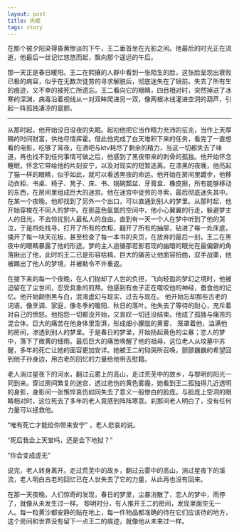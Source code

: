 ```yaml
---
layout: post
title: 失眠
tags: story
---
```


在那个被夕阳染得昏黄惨淡的下午，王二垂首坐在光影之间。他最后的时光正在流逝，他最后一丝记忆悠悠而起，飘向那个遥远的午后。

那一天正是春日暖阳。王二在熙攘的人群中看到一张陌生的脸，这张脸呈现出衰败已极的病容，似乎在无数次徒劳的寻求解脱后，彻底迷失在了镜前。失去了所有生的痕迹，又不幸的被死亡所遗忘。王二看向它的眼睛，四目相对时，突然掉进了冰寒的深渊，病毒沿着视线从一对双眸爬进另一双，像两根冰线灌进空洞的葫芦，引起一阵孤独凄凉的震颤。

-----

从那时起，他开始没日没夜的失眠。起初他把它当作精力充沛的征兆，当作上天厚赐的时间财富，供他尽情挥霍。借此他完成了白天堆积下来的任务，看完了一直想看的电影，吃够了宵夜，在酒吧与ktv耗尽了剩余的精力，当这一切都失去了味道，再也找不到任何事情可做之后，他感到了黑夜带来的刺骨的孤独。他开始怀念睡眠，怀念它带给他的片刻安宁，以及对现实的短暂逃离。在漆黑的夜晚，他亮起了猫一样的眼睛，似乎如此，就可以看透黑夜的命运。他开始在房间里踱步，他移动衣柜、书桌、椅子、凳子、床、书、锅碗瓢盆、牙膏盒、橡皮擦，所有能够移动的东西，在房间里组成巨大的迷宫。他在迷宫中徒劳的寻索，最后彻底迷失其中。在某一个夜晚，他却找到了另外一个出口，可以直通到别人的梦里。从那时起，他开始穿梭在不同人的梦中。在那蓝色氤氲的空间中，他小心翼翼的行走，躲避梦主人的目光，不去惊扰别人最私人的自由。直到有一天一个人在梦中听到了他的哭泣，于是四处找寻，打开了所有的衣柜，翻开了所有的抽屉，钻进了每一处床底，捅开了每一块天花板，甚至检查了每一本书的夹页，在放弃的最后一刻，王二在黑夜中的眼睛暴露了他的形迹。梦的主人追循那若影若现的幽暗的眼光在最偏僻的角落揪出了他，此时的王二已是形容枯槁，巨大的痛苦让他面容扭曲，双手战栗，他被踢出了他人的梦境，并被勒令不许重返。

在接下来的每一个夜晚，在人们抛却了人世的负担，飞向轻盈的梦幻之境时，他被迫留在了尘世间，忍受具象的煎熬。他感到有虫子正在噬咬他的神经，蚕食他的记忆。他开始颠倒黑与白，混淆虚幻与现实、过去与现在。 他开始忘却那些古老的词语，像烹调、家庭，像冬季的暖阳、秋日的落叶。他失去了等待的耐心，充斥着对自己的愤怒。他抱怨一切都没开始，又哀叹一切还没结束。他成了孤独与痛苦的混合体。巨大的痛苦在他身体里澎湃，形成细小朦胧的黄雾， 笼罩着他，溢满他的房间，渗透到别人的梦里。于是春日的梦里，开始扬起黄色的尘暴；恋人的梦中，落下了微黄的细雨。最后巨大的痛苦唤醒了他的祖母，这位老人从坟墓中苏醒，多年的死亡让她的面容更加安详。她被王二的恸哭所召唤，颤颤巍巍的希望回到他子孙身边，用古老的回忆的力量给他带去慰籍。

老人淌过星夜下的河水，翻过云雾上的高山，走过荒芜中的故乡，与黎明的阳光一同到来。穿过房间繁复的迷宫，透过悲伤的黄色雾霾，她看到王二孤独得几近透明的身影，身影间一张憔悴哀伤如同失去了意义一般惨白的脸庞。与脸庞上空洞的眼睛相对时，这位死去了多年的老人竟感到阵阵寒意。刹那间老人明白了，没有任何力量可以拯救他。

“唯有死亡才能给你带来安宁” ，老人悲哀的说。

“死后我会上天堂吗，还是会下地狱？”

“你会变成虚无”

说完，老人转身离开。走过荒芜中的故乡，翻过云雾中的高山，淌过星夜下的溪流，老人明白古老的回忆已在人世失去了它的力量，从此再也没有回来。

在那一天夜晚，人们惊奇的发现，春日的梦里，尘暴消散了，恋人的梦中，雨停了，就像从未发生过一样。 黎明时分，有人推开王二的房间，发现里面空无一人。每一粒黄沙都安静的贴在地上，每一件物品都准确的待在它们应该待的地方，这个房间和世界没有留下一点王二的痕迹，就像他从未来过一样。
